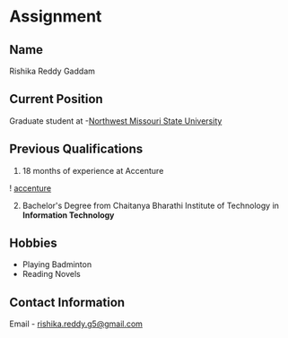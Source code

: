 # Assignment

## Name

Rishika Reddy Gaddam

## Current Position

Graduate student at -[Northwest Missouri State University](https://www.nwmissouri.edu/ "NWMSU")

## Previous Qualifications

1. 18 months of experience at Accenture

! [accenture](https://www.accenture.com/t20170407T081136Z__w__/us-en/_acnmedia/Accenture/Conversion-Assets/Careers/Images/LandingPage/58/Accenture-Explore-08 "accenture logo")

2. Bachelor's Degree from Chaitanya Bharathi Institute of Technology in **Information Technology**

## Hobbies 

- Playing Badminton
- Reading Novels

## Contact Information

Email - rishika.reddy.g5@gmail.com



